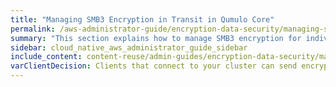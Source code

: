 ```yaml
---
title: "Managing SMB3 Encryption in Transit in Qumulo Core"
permalink: /aws-administrator-guide/encryption-data-security/managing-smb3-encryption-in-transit.html
summary: "This section explains how to manage SMB3 encryption for individual shares or entire clusters in Qumulo Core 2.14 (and higher)."
sidebar: cloud_native_aws_administrator_guide_sidebar
include_content: content-reuse/admin-guides/encryption-data-security/managing-smb3-encryption-in-transit.md
varClientDecision: Clients that connect to your cluster can send encrypted or unencrypted packets when your cluster doesn't require encryption.
---
```

